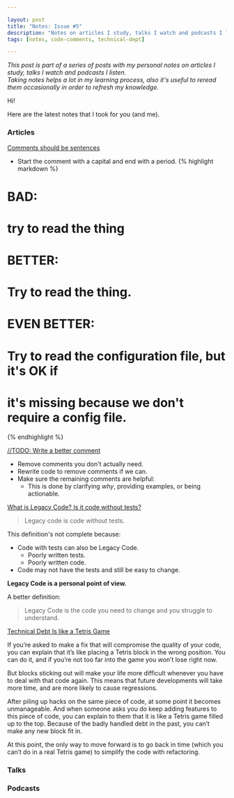 ```yaml
---

layout: post
title: "Notes: Issue #5"
description: "Notes on articles I study, talks I watch and podcasts I listen."
tags: [notes, code-comments, technical-dept]

---
```


_This post is part of a series of posts with my personal notes on articles I study, talks I watch and podcasts I listen.
<br />
Taking notes helps a lot in my learning process, also it's useful to reread them occasionally in order to refresh my knowledge._

Hi!

Here are the latest notes that I took for you (and me).

### Articles

[Comments should be sentences](https://nedbatchelder.com/blog/201401/comments_should_be_sentences.html)

* Start the comment with a capital and end with a period.
{% highlight markdown %}

# BAD:
# try to read the thing

# BETTER:
# Try to read the thing.

# EVEN BETTER:
# Try to read the configuration file, but it's OK if
# it's missing because we don't require a config file.

{% endhighlight %}

[//TODO: Write a better comment](https://dev.to/adammc331/todo-write-a-better-comment-4c8c)

* Remove comments you don't actually need.
* Rewrite code to remove comments if we can.
* Make sure the remaining comments are helpful:
  * This is done by clarifying _why_, providing examples, or being actionable.

[What is Legacy Code? Is it code without tests?](https://understandlegacycode.com/blog/what-is-legacy-code-is-it-code-without-tests/)

> Legacy code is code without tests.

This definition's not complete because:

* Code with tests can also be Legacy Code.
  * Poorly written tests.
  * Poorly written code.  
* Code may not have the tests and still be easy to change.

**Legacy Code is a personal point of view.**

A better definition:

> Legacy Code is the code you need to change and you struggle to understand.

[Technical Debt Is like a Tetris Game](https://www.fluentcpp.com/2020/01/17/technical-debt-is-like-a-tetris-game/)

If you’re asked to make a fix that will compromise the quality of your code, you can explain that it’s like placing a Tetris block in the wrong position.
You can do it, and if you’re not too far into the game you won’t lose right now.

But blocks sticking out will make your life more difficult whenever you have to deal with that code again.
This means that future developments will take more time, and are more likely to cause regressions.

After piling up hacks on the same piece of code, at some point it becomes unmanageable.
And when someone asks you do keep adding features to this piece of code, you can explain to them that it is like a Tetris game filled up to the top.
Because of the badly handled debt in the past, you can’t make any new block fit in.

At this point, the only way to move forward is to go back in time (which you can’t do in a real Tetris game) to simplify the code with refactoring.

### Talks

### Podcasts